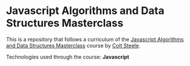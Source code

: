 # Javascript Algorithms and Data Structures Masterclass

This is a repository that follows a curriculum of the [Javascript Algorithms and Data Structures Masterclass](https://www.udemy.com/share/101XY23@snr7UbCZzm59O-iQbRtlXkmwMWUcBCKMVXiiXd_-AUEGgrceTRbzYuwpA2hCBJh7/) course by [Colt Steele]([https://www.udemy.com/user/bonnie-schulkin/](https://www.udemy.com/user/coltsteele/?kw=colt+s&src=sac)).

Technologies used through the course: **Javascript**
